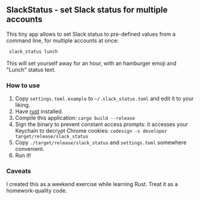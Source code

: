 ## SlackStatus - set Slack status for multiple accounts 

This tiny app allows to set Slack status to pre-defined values from a command line,
for multiple accounts at once:

```bash
 slack_status lunch
```

This will set yourself away for an hour, with an hamburger emoji and "Lunch" status text.

### How to use

1. Copy `settings.toml.example` to `~/.slack_status.toml` and edit it to your liking.
1. Have [rust](https://www.rust-lang.org/) installed.
1. Compile this application: `cargo build --release`
1. Sign the binary to prevent constant access prompts: it accesses your Keychain to decrypt Chrome cookies:
   `codesign -s developer target/release/slack_status`
1. Copy `./target/release/slack_status` and `settings.toml` somewhere convenient. 
1. Run it!

### Caveats

I created this as a weekend exercise while learning Rust. Treat it as a homework-quality code.
